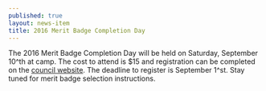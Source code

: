 ```yaml
---
published: true
layout: news-item
title: 2016 Merit Badge Completion Day
---
```


The 2016 Merit Badge Completion Day will be held on Saturday, September 10^th at camp. The cost to attend is $15 and registration can be completed on the [council website](http://www.ctrivers.org/Event.aspx?id=14912). The deadline to register is September 1^st. Stay tuned for merit badge selection instructions.
